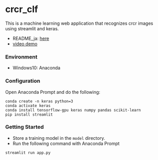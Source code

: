# crcr_clf
This is a machine learning web application that recognizes crcr images using streamlit and keras.  
- README_ja: [here](README_ja.md)
- [video demo](https://twitter.com/irisuinwl/status/1298259707602202625)

### Environment

- Windows10: Anaconda

### Configuration

Open Anaconda Prompt and do the following:

```
conda create -n keras python=3
conda activate keras
conda install tensorflow-gpu keras numpy pandas scikit-learn
pip install streamlit
```

### Getting Started

- Store a training model in the `model` directory.
- Run the following command with Anaconda Prompt

```
streamlit run app.py
```


